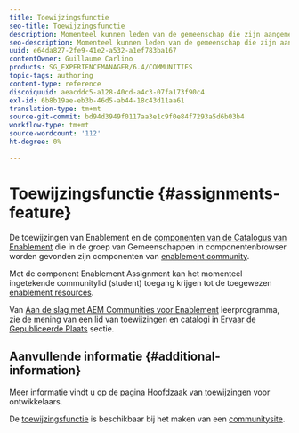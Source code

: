 ```yaml
---
title: Toewijzingsfunctie
seo-title: Toewijzingsfunctie
description: Momenteel kunnen leden van de gemeenschap die zijn aangemeld toegang krijgen tot toegewezen bronnen voor activering
seo-description: Momenteel kunnen leden van de gemeenschap die zijn aangemeld toegang krijgen tot toegewezen bronnen voor activering
uuid: e64da827-2fe9-41e2-a532-a1ef783ba167
contentOwner: Guillaume Carlino
products: SG_EXPERIENCEMANAGER/6.4/COMMUNITIES
topic-tags: authoring
content-type: reference
discoiquuid: aeacddc5-a128-40cd-a4c3-07fa173f90c4
exl-id: 6b8b19ae-eb3b-46d5-ab44-18c43d11aa61
translation-type: tm+mt
source-git-commit: bd94d3949f0117aa3e1c9f0e84f7293a5d6b03b4
workflow-type: tm+mt
source-wordcount: '112'
ht-degree: 0%

---
```


# Toewijzingsfunctie {#assignments-feature}

De toewijzingen van Enablement en de [componenten van de Catalogus van Enablement](catalog.md) die in de groep van Gemeenschappen in componentenbrowser worden gevonden zijn componenten van [enablement community](overview.md#enablement-community).

Met de component Enablement Assignment kan het momenteel ingetekende communitylid (student) toegang krijgen tot de toegewezen [enablement resources](resources.md).

Van [Aan de slag met AEM Communities voor Enablement](getting-started-enablement.md) leerprogramma, zie de mening van een lid van toewijzingen en catalogi in [Ervaar de Gepubliceerde Plaats](enablement-published-site.md) sectie.

## Aanvullende informatie {#additional-information}

Meer informatie vindt u op de pagina [Hoofdzaak van toewijzingen](essentials-assignments.md) voor ontwikkelaars.

De [toewijzingsfunctie](functions.md#assignments-function) is beschikbaar bij het maken van een [communitysite](sites-console.md).
